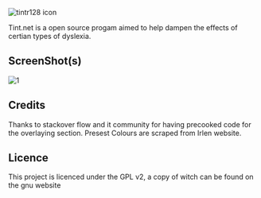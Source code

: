 ![tintr128 icon](https://cloud.githubusercontent.com/assets/7449028/6350052/4909d062-bc28-11e4-9897-22f01b584f79.png)

Tint.net is a open source progam aimed to help dampen the effects of certian types of dyslexia.

ScreenShot(s)
------------

![1](http://ioans-blog.loosleyweb.co.uk/wp-content/uploads/2015/02/wpid-wp-1423644521385.png)

Credits
-------
Thanks to stackover flow and it community for having precooked code for the overlaying section. Presest Colours are scraped from Irlen website.

Licence
-------
This project is licenced under the GPL v2, a copy of witch can be found on the gnu website
